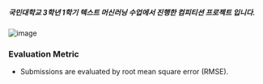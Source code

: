 ##### 국민대학교 3학년 1학기 텍스트 머신러닝 수업에서 진행한 컴피티션 프로젝트 입니다.


![image](https://user-images.githubusercontent.com/103553532/200515344-34039b4d-a320-49b7-aec8-ec2bac1bf277.png)

### Evaluation Metric
- Submissions are evaluated by root mean square error (RMSE).

